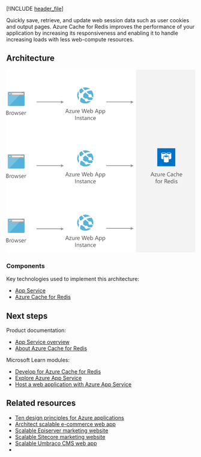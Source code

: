 

[!INCLUDE [header_file](../../../includes/sol-idea-header.md)]

Quickly save, retrieve, and update web session data such as user cookies and output pages. Azure Cache for Redis improves the performance of your application by increasing its responsiveness and enabling it to handle increasing loads with less web-compute resources.

## Architecture

![Architecture diagram](../media/scalable-web-apps.svg)

### Components

Key technologies used to implement this architecture:

- [App Service](https://azure.microsoft.com/services/app-service)
- [Azure Cache for Redis](https://azure.microsoft.com/en-us/services/cache)

## Next steps

Product documentation:

- [App Service overview](/azure/app-service/overview)
- [About Azure Cache for Redis](/azure/azure-cache-for-redis/cache-overview)

Microsoft Learn modules:

- [Develop for Azure Cache for Redis](/learn/modules/develop-for-azure-cache-for-redis)
- [Explore Azure App Service](/learn/modules/introduction-to-azure-app-service)
- [Host a web application with Azure App Service](/learn/modules/host-a-web-app-with-azure-app-service)

## Related resources

- [Ten design principles for Azure applications](../../guide/design-principles/index.md)
- [Architect scalable e-commerce web app](../../solution-ideas/articles/scalable-ecommerce-web-app.yml)
- [Scalable Episerver marketing website](../../solution-ideas/articles/digital-marketing-episerver.yml)
- [Scalable Sitecore marketing website](../../solution-ideas/articles/digital-marketing-sitecore.yml)
- [Scalable Umbraco CMS web app](../../solution-ideas/articles/medium-umbraco-web-app.yml)
- 